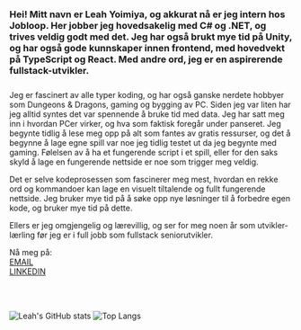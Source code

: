 <h3 style="margin-bottom: 25px;">Hei! Mitt navn er Leah Yoimiya, og akkurat nå er jeg intern hos Jobloop. Her jobber jeg hovedsakelig med C# og .NET, og trives veldig godt med det. Jeg har også brukt mye tid på Unity, og har også gode kunnskaper innen frontend, med hovedvekt på TypeScript og React. Med andre ord, jeg er en aspirerende fullstack-utvikler.</h3>
Jeg er fascinert av alle typer koding, og har også ganske nerdete hobbyer som Dungeons & Dragons, gaming og bygging av PC. Siden jeg var liten har jeg alltid syntes det var spennende å bruke tid med data. Jeg har satt meg inn i hvordan PCer virker, og hva som faktisk foregår under panseret. Jeg begynte tidlig å lese meg opp på alt som fantes av gratis ressurser, og det å begynne å lage egne spill var noe jeg tidlig testet ut da jeg begynte med gaming. Følelsen av å ha et fungerende script i et spill, eller for den saks skyld å lage en fungerende nettside er noe som trigger meg veldig.

Det er selve kodeprosessen som fascinerer meg mest, hvordan en rekke ord og kommandoer kan lage en visuelt tiltalende og fullt fungerende nettside. Jeg bruker mye tid på å søke opp nye løsninger til å forbedre egen kode, og bruker mye tid på dette.

Ellers er jeg omgjengelig og lærevillig, og ser for meg noen år som utvikler-lærling før jeg er i full jobb som fullstack seniorutvikler.

Nå meg på: <br>
[EMAIL](mailto:leah@jobloop.no?subject=[GitHub]%20Source%20Han%20Sans) <br>
[LINKEDIN](https://www.linkedin.com/in/leah-yoimiya-johansen-b1379b2a0/)
    
<br> 

<br>

  ![Leah's GitHub stats](https://github-readme-stats.vercel.app/api?username=LeahJKH&show_icons=true&theme=synthwave)
  ![Top Langs](https://github-readme-stats.vercel.app/api/top-langs/?username=LeahJKH&layout=compact&theme=synthwave&Langs_count=13)

